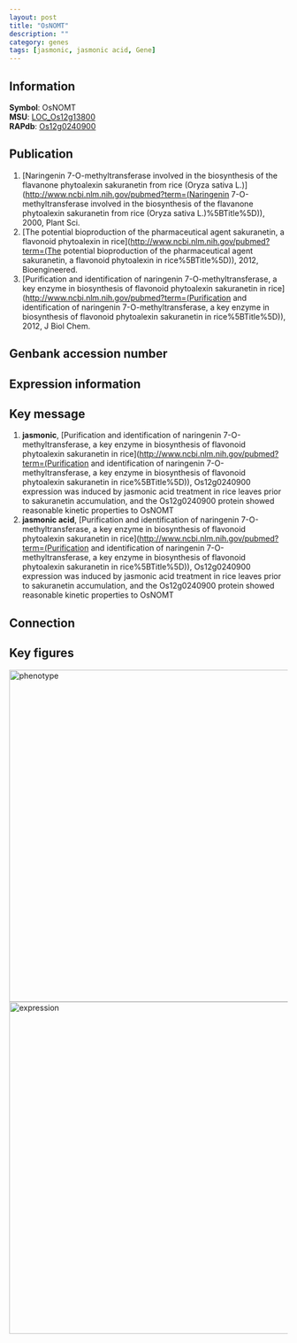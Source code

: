 ```yaml
---
layout: post
title: "OsNOMT"
description: ""
category: genes
tags: [jasmonic, jasmonic acid, Gene]
---
```


## Information
__Symbol__: OsNOMT  
__MSU__: [LOC_Os12g13800](http://rice.plantbiology.msu.edu/cgi-bin/ORF_infopage.cgi?orf=LOC_Os12g13800)  
__RAPdb__: [Os12g0240900](http://rapdb.dna.affrc.go.jp/viewer/gbrowse_details/irgsp1?name=Os12g0240900)  

## Publication
1. [Naringenin 7-O-methyltransferase involved in the biosynthesis of the flavanone phytoalexin sakuranetin from rice (Oryza sativa L.)](http://www.ncbi.nlm.nih.gov/pubmed?term=(Naringenin 7-O-methyltransferase involved in the biosynthesis of the flavanone phytoalexin sakuranetin from rice (Oryza sativa L.)%5BTitle%5D)), 2000, Plant Sci.
2. [The potential bioproduction of the pharmaceutical agent sakuranetin, a flavonoid phytoalexin in rice](http://www.ncbi.nlm.nih.gov/pubmed?term=(The potential bioproduction of the pharmaceutical agent sakuranetin, a flavonoid phytoalexin in rice%5BTitle%5D)), 2012, Bioengineered.
3. [Purification and identification of naringenin 7-O-methyltransferase, a key enzyme in biosynthesis of flavonoid phytoalexin sakuranetin in rice](http://www.ncbi.nlm.nih.gov/pubmed?term=(Purification and identification of naringenin 7-O-methyltransferase, a key enzyme in biosynthesis of flavonoid phytoalexin sakuranetin in rice%5BTitle%5D)), 2012, J Biol Chem.

## Genbank accession number

## Expression information

## Key message
1. __jasmonic__, [Purification and identification of naringenin 7-O-methyltransferase, a key enzyme in biosynthesis of flavonoid phytoalexin sakuranetin in rice](http://www.ncbi.nlm.nih.gov/pubmed?term=(Purification and identification of naringenin 7-O-methyltransferase, a key enzyme in biosynthesis of flavonoid phytoalexin sakuranetin in rice%5BTitle%5D)),  Os12g0240900 expression was induced by jasmonic acid treatment in rice leaves prior to sakuranetin accumulation, and the Os12g0240900 protein showed reasonable kinetic properties to OsNOMT
2. __jasmonic acid__, [Purification and identification of naringenin 7-O-methyltransferase, a key enzyme in biosynthesis of flavonoid phytoalexin sakuranetin in rice](http://www.ncbi.nlm.nih.gov/pubmed?term=(Purification and identification of naringenin 7-O-methyltransferase, a key enzyme in biosynthesis of flavonoid phytoalexin sakuranetin in rice%5BTitle%5D)),  Os12g0240900 expression was induced by jasmonic acid treatment in rice leaves prior to sakuranetin accumulation, and the Os12g0240900 protein showed reasonable kinetic properties to OsNOMT

## Connection

## Key figures
<img src="http://ricencode.github.io/images/OsNOMT.pheno.png" alt="phenotype"  style="width: 600px;"/>

<img src="http://ricencode.github.io/images/OsNOMT.exp.png" alt="expression"  style="width: 600px;"/>


